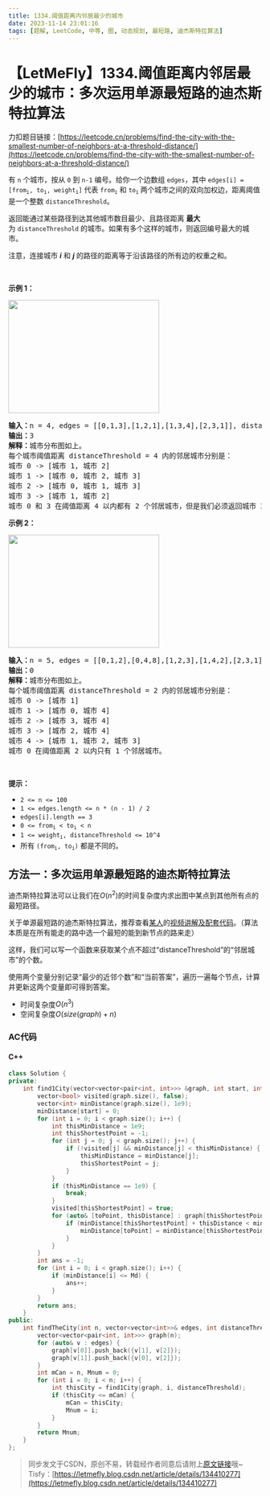 ```yaml
---
title: 1334.阈值距离内邻居最少的城市
date: 2023-11-14 23:01:16
tags: [题解, LeetCode, 中等, 图, 动态规划, 最短路, 迪杰斯特拉算法]
---
```


# 【LetMeFly】1334.阈值距离内邻居最少的城市：多次运用单源最短路的迪杰斯特拉算法

力扣题目链接：[https://leetcode.cn/problems/find-the-city-with-the-smallest-number-of-neighbors-at-a-threshold-distance/](https://leetcode.cn/problems/find-the-city-with-the-smallest-number-of-neighbors-at-a-threshold-distance/)

<p>有 <code>n</code> 个城市，按从 <code>0</code> 到 <code>n-1</code> 编号。给你一个边数组 <code>edges</code>，其中 <code>edges[i] = [from<sub>i</sub>, to<sub>i</sub>, weight<sub>i</sub>]</code> 代表 <code>from<sub>i</sub></code> 和 <code>to<sub>i</sub></code><sub> </sub>两个城市之间的双向加权边，距离阈值是一个整数 <code>distanceThreshold</code>。</p>

<p>返回能通过某些路径到达其他城市数目最少、且路径距离 <strong>最大</strong> 为 <code>distanceThreshold</code> 的城市。如果有多个这样的城市，则返回编号最大的城市。</p>

<p>注意，连接城市 <em><strong>i</strong></em> 和 <em><strong>j</strong></em> 的路径的距离等于沿该路径的所有边的权重之和。</p>

<p> </p>

<p><strong>示例 1：</strong></p>

<p><img alt="" src="https://assets.leetcode-cn.com/aliyun-lc-upload/uploads/2020/01/26/find_the_city_01.png" style="height: 225px; width: 300px;" /></p>

<pre>
<strong>输入：</strong>n = 4, edges = [[0,1,3],[1,2,1],[1,3,4],[2,3,1]], distanceThreshold = 4
<strong>输出：</strong>3
<strong>解释：</strong>城市分布图如上。
每个城市阈值距离 distanceThreshold = 4 内的邻居城市分别是：
城市 0 -> [城市 1, 城市 2] 
城市 1 -> [城市 0, 城市 2, 城市 3] 
城市 2 -> [城市 0, 城市 1, 城市 3] 
城市 3 -> [城市 1, 城市 2] 
城市 0 和 3 在阈值距离 4 以内都有 2 个邻居城市，但是我们必须返回城市 3，因为它的编号最大。
</pre>

<p><strong>示例 2：</strong></p>

<p><strong><img alt="" src="https://assets.leetcode-cn.com/aliyun-lc-upload/uploads/2020/01/26/find_the_city_02.png" style="height: 225px; width: 300px;" /></strong></p>

<pre>
<strong>输入：</strong>n = 5, edges = [[0,1,2],[0,4,8],[1,2,3],[1,4,2],[2,3,1],[3,4,1]], distanceThreshold = 2
<strong>输出：</strong>0
<strong>解释：</strong>城市分布图如上。 
每个城市阈值距离 distanceThreshold = 2 内的邻居城市分别是：
城市 0 -> [城市 1] 
城市 1 -> [城市 0, 城市 4] 
城市 2 -> [城市 3, 城市 4] 
城市 3 -> [城市 2, 城市 4]
城市 4 -> [城市 1, 城市 2, 城市 3] 
城市 0 在阈值距离 2 以内只有 1 个邻居城市。
</pre>

<p> </p>

<p><strong>提示：</strong></p>

<ul>
	<li><code>2 <= n <= 100</code></li>
	<li><code>1 <= edges.length <= n * (n - 1) / 2</code></li>
	<li><code>edges[i].length == 3</code></li>
	<li><code>0 <= from<sub>i</sub> < to<sub>i</sub> < n</code></li>
	<li><code>1 <= weight<sub>i</sub>, distanceThreshold <= 10^4</code></li>
	<li>所有 <code>(from<sub>i</sub>, to<sub>i</sub>)</code> 都是不同的。</li>
</ul>


    
## 方法一：多次运用单源最短路的迪杰斯特拉算法

迪杰斯特拉算法可以让我们在$O(n^2)$的时间复杂度内求出图中某点到其他所有点的最短路径。

关于单源最短路的迪杰斯特拉算法，推荐查看[某人](https://letmefly.xyz/)的[视频讲解及配套代码](https://letmefly.xyz/Links/Redirect/id?13)。（算法本质是在所有能走的路中选一个最短的能到新节点的路来走）

这样，我们可以写一个函数来获取某个点不超过“distanceThreshold”的“邻居城市”的个数。

使用两个变量分别记录“最少的近邻个数”和“当前答案”，遍历一遍每个节点，计算并更新这两个变量即可得到答案。

+ 时间复杂度$O(n^3)$
+ 空间复杂度$O(size(graph) + n)$

### AC代码

#### C++

```cpp
class Solution {
private:
    int find1City(vector<vector<pair<int, int>>> &graph, int start, int Md) {
        vector<bool> visited(graph.size(), false);
        vector<int> minDistance(graph.size(), 1e9);
        minDistance[start] = 0;
        for (int i = 0; i < graph.size(); i++) {
            int thisMinDistance = 1e9;
            int thisShortestPoint = -1;
            for (int j = 0; j < graph.size(); j++) {
                if (!visited[j] && minDistance[j] < thisMinDistance) {
                    thisMinDistance = minDistance[j];
                    thisShortestPoint = j;
                }
            }
            if (thisMinDistance == 1e9) {
                break;
            }
            visited[thisShortestPoint] = true;
            for (auto& [toPoint, thisDistance] : graph[thisShortestPoint]) {
                if (minDistance[thisShortestPoint] + thisDistance < minDistance[toPoint]) {
                    minDistance[toPoint] = minDistance[thisShortestPoint] + thisDistance;
                }
            }
        }
        int ans = -1;
        for (int i = 0; i < graph.size(); i++) {
            if (minDistance[i] <= Md) {
                ans++;
            }
        }
        return ans;
    }
public:
    int findTheCity(int n, vector<vector<int>>& edges, int distanceThreshold) {
        vector<vector<pair<int, int>>> graph(n);
        for (auto& v : edges) {
            graph[v[0]].push_back({v[1], v[2]});
            graph[v[1]].push_back({v[0], v[2]});
        }
        int mCan = n, Mnum = 0;
        for (int i = 0; i < n; i++) {
            int thisCity = find1City(graph, i, distanceThreshold);
            if (thisCity <= mCan) {
                mCan = thisCity;
                Mnum = i;
            }
        }
        return Mnum;
    }
};
```

> 同步发文于CSDN，原创不易，转载经作者同意后请附上[原文链接](https://blog.letmefly.xyz/2023/11/14/LeetCode%201334.%E9%98%88%E5%80%BC%E8%B7%9D%E7%A6%BB%E5%86%85%E9%82%BB%E5%B1%85%E6%9C%80%E5%B0%91%E7%9A%84%E5%9F%8E%E5%B8%82/)哦~
> Tisfy：[https://letmefly.blog.csdn.net/article/details/134410277](https://letmefly.blog.csdn.net/article/details/134410277)
